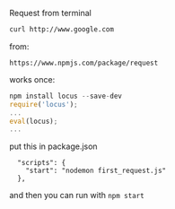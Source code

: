 Request from terminal
```bash
curl http://www.google.com
```
from:
```
https://www.npmjs.com/package/request
```


works once:
```javascript
npm install locus --save-dev
require('locus');
...
eval(locus);
...
```

put this in package.json
```
  "scripts": {
    "start": "nodemon first_request.js"
  },
```
and then you can run with ```npm start```

